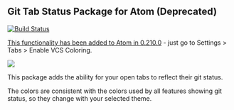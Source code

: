 ## Git Tab Status Package for Atom (Deprecated)

[![Build Status](http://img.shields.io/travis/jakesankey/git-tab-status.svg?style=flat)](https://travis-ci.org/jakesankey/git-tab-status)

[This functionality has been added to Atom in 0.210.0](https://github.com/atom/atom/releases/tag/v0.210.0) - just go to Settings > Tabs > Enable VCS Coloring.

![](https://raw.githubusercontent.com/jakesankey/git-tab-status/master/resources/screenshot.png)

This package adds the ability for your open tabs to reflect their git status.

The colors are consistent with the colors used by all features showing git status, so they change with your selected theme.
